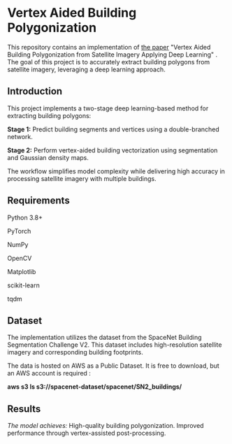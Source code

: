 # Vertex Aided Building Polygonization

This repository contains an implementation of [the paper](https://elib.dlr.de/195245/1/Vertex_Aided_Building_Polygonization_from_Satellite_Imagery_Applying_Deep_Learning.pdf) "Vertex Aided Building Polygonization from Satellite Imagery Applying Deep Learning" . The goal of this project is to accurately extract building polygons from satellite imagery, leveraging a deep learning approach.


## Introduction

This project implements a two-stage deep learning-based method for extracting building polygons:

**Stage 1:** Predict building segments and vertices using a double-branched network.

**Stage 2:** Perform vertex-aided building vectorization using segmentation and Gaussian density maps.

The workflow simplifies model complexity while delivering high accuracy in processing satellite imagery with multiple buildings.

## Requirements

Python 3.8+

PyTorch

NumPy

OpenCV

Matplotlib

scikit-learn

tqdm

## Dataset

The implementation utilizes the dataset from the SpaceNet Building Segmentation Challenge V2. This dataset includes high-resolution satellite imagery and corresponding building footprints.

The data is hosted on AWS as a Public Dataset. It is free to download, but an AWS account is required : 

**aws s3 ls s3://spacenet-dataset/spacenet/SN2_buildings/**

## Results

_The model achieves:_
High-quality building polygonization.
Improved performance through vertex-assisted post-processing.

